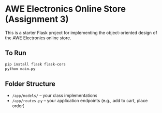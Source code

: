 # AWE Electronics Online Store (Assignment 3)

This is a starter Flask project for implementing the object-oriented design of the AWE Electronics online store.

## To Run

```bash
pip install flask flask-cors
python main.py
```

## Folder Structure

- `/app/models/` – your class implementations
- `/app/routes.py` – your application endpoints (e.g., add to cart, place order)
